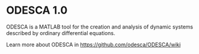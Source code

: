 # ODESCA 1.0
ODESCA is a MATLAB tool for the creation and analysis of dynamic systems 
described by ordinary differential equations.

Learn more about ODESCA in <https://github.com/odesca/ODESCA/wiki>
